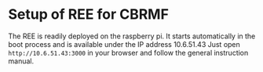 # Setup of REE for CBRMF


The REE is readily deployed on the raspberry pi. It starts automatically in the boot process and is available under the IP address 10.6.51.43
Just open `http://10.6.51.43:3000` in your browser and follow the general instruction manual.